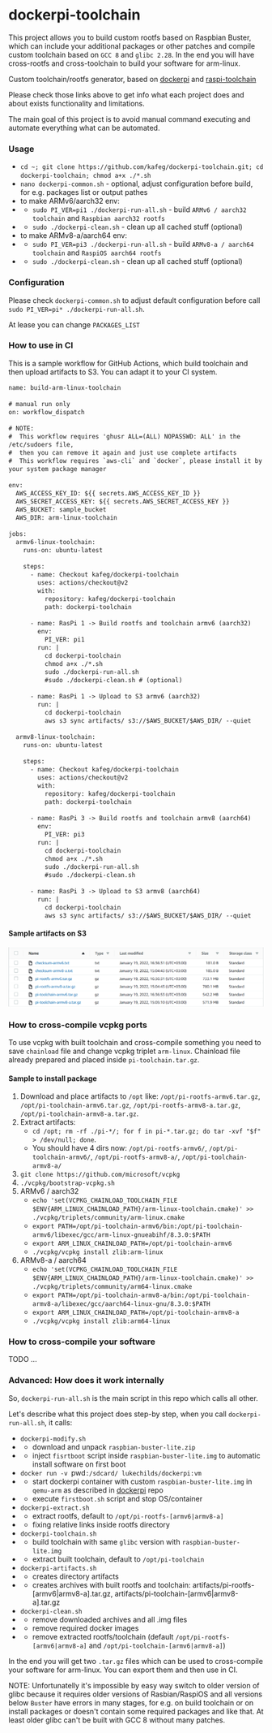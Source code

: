 # dockerpi-toolchain

This project allows you to build custom rootfs based on Raspbian Buster, which can include your additional packages or other patches and compile custom toolchain based on `GCC 8` and `glibc 2.28`. In the end you will have cross-rootfs and cross-toolchain to build your software for arm-linux.

Custom toolchain/rootfs generator, based on [dockerpi](https://github.com/lukechilds/dockerpi) and [raspi-toolchain](https://github.com/Pro/raspi-toolchain)

Please check those links above to get info what each project does and about exists functionality and limitations.

The main goal of this project is to avoid manual command executing and automate everything what can be automated.

### Usage
- `cd ~; git clone https://github.com/kafeg/dockerpi-toolchain.git; cd dockerpi-toolchain; chmod a+x ./*.sh`
- `nano dockerpi-common.sh` - optional, adjust configuration before build, for e.g. packages list or output pathes
- to make ARMv6/aarch32 env:
- - `sudo PI_VER=pi1 ./dockerpi-run-all.sh` - build `ARMv6 / aarch32 toolchain` and `Raspbian aarch32 rootfs`
- - `sudo ./dockerpi-clean.sh` - clean up all cached stuff (optional)
- to make ARMv8-a/aarch64 env:
- - `sudo PI_VER=pi3 ./dockerpi-run-all.sh` - build `ARMv8-a / aarch64 toolchain` and `RaspiOS aarch64 rootfs`
- - `sudo ./dockerpi-clean.sh` - clean up all cached stuff (optional)

### Configuration

Please check `dockerpi-common.sh` to adjust default configuration before call `sudo PI_VER=pi* ./dockerpi-run-all.sh`.

At lease you can change `PACKAGES_LIST`

### How to use in CI

This is a sample workflow for GitHub Actions, which build toolchain and then upload artifacts to S3. You can adapt it to your CI system.

```
name: build-arm-linux-toolchain

# manual run only
on: workflow_dispatch

# NOTE: 
#  This workflow requires 'ghusr ALL=(ALL) NOPASSWD: ALL' in the /etc/sudoers file, 
#  then you can remove it again and just use complete artifacts
#  This workflow requires `aws-cli` and `docker`, please install it by your system package manager

env:
  AWS_ACCESS_KEY_ID: ${{ secrets.AWS_ACCESS_KEY_ID }}
  AWS_SECRET_ACCESS_KEY: ${{ secrets.AWS_SECRET_ACCESS_KEY }}
  AWS_BUCKET: sample_bucket
  AWS_DIR: arm-linux-toolchain

jobs:
  armv6-linux-toolchain:
    runs-on: ubuntu-latest

    steps:
      - name: Checkout kafeg/dockerpi-toolchain
        uses: actions/checkout@v2
        with:
          repository: kafeg/dockerpi-toolchain
          path: dockerpi-toolchain

      - name: RasPi 1 -> Build rootfs and toolchain armv6 (aarch32)
        env:
          PI_VER: pi1
        run: |
          cd dockerpi-toolchain
          chmod a+x ./*.sh
          sudo ./dockerpi-run-all.sh
          #sudo ./dockerpi-clean.sh # (optional)

      - name: RasPi 1 -> Upload to S3 armv6 (aarch32)
        run: |
          cd dockerpi-toolchain
          aws s3 sync artifacts/ s3://$AWS_BUCKET/$AWS_DIR/ --quiet

  armv8-linux-toolchain:
    runs-on: ubuntu-latest

    steps:
      - name: Checkout kafeg/dockerpi-toolchain
        uses: actions/checkout@v2
        with:
          repository: kafeg/dockerpi-toolchain
          path: dockerpi-toolchain

      - name: RasPi 3 -> Build rootfs and toolchain armv8 (aarch64)
        env:
          PI_VER: pi3
        run: |
          cd dockerpi-toolchain
          chmod a+x ./*.sh
          sudo ./dockerpi-run-all.sh
          #sudo ./dockerpi-clean.sh

      - name: RasPi 3 -> Upload to S3 armv8 (aarch64)
        run: |
          cd dockerpi-toolchain
          aws s3 sync artifacts/ s3://$AWS_BUCKET/$AWS_DIR/ --quiet
```

#### Sample artifacts on S3

![Sample artifacts on S3](https://github.com/kafeg/dockerpi-toolchain/raw/main/dockerpi-toolchain-artifacts.png)

### How to cross-compile vcpkg ports

To use vcpkg with built toolchain and cross-compile something you need to save `chainload` file and change vcpkg triplet `arm-linux`. Chainload file already prepared and placed inside `pi-toolchain.tar.gz`.

#### Sample to install package
1. Download and place artifacts to `/opt` like: `/opt/pi-rootfs-armv6.tar.gz`, `/opt/pi-toolchain-armv6.tar.gz`, `/opt/pi-rootfs-armv8-a.tar.gz`, `/opt/pi-toolchain-armv8-a.tar.gz`.
2. Extract artifacts: 
   - `cd /opt; rm -rf ./pi-*/; for f in pi-*.tar.gz; do tar -xvf "$f" > /dev/null; done`.
   - You should have 4 dirs now: `/opt/pi-rootfs-armv6/`, `/opt/pi-toolchain-armv6/`, `/opt/pi-rootfs-armv8-a/`, `/opt/pi-toolchain-armv8-a/`
3. `git clone https://github.com/microsoft/vcpkg`
4. `./vcpkg/bootstrap-vcpkg.sh`
5. ARMv6 / aarch32
   - `echo 'set(VCPKG_CHAINLOAD_TOOLCHAIN_FILE $ENV{ARM_LINUX_CHAINLOAD_PATH}/arm-linux-toolchain.cmake)' >> ./vcpkg/triplets/community/arm-linux.cmake`
   - `export PATH=/opt/pi-toolchain-armv6/bin:/opt/pi-toolchain-armv6/libexec/gcc/arm-linux-gnueabihf/8.3.0:$PATH`
   - `export ARM_LINUX_CHAINLOAD_PATH=/opt/pi-toolchain-armv6`
   - `./vcpkg/vcpkg install zlib:arm-linux`
6. ARMv8-a / aarch64
   - `echo 'set(VCPKG_CHAINLOAD_TOOLCHAIN_FILE $ENV{ARM_LINUX_CHAINLOAD_PATH}/arm-linux-toolchain.cmake)' >> ./vcpkg/triplets/community/arm64-linux.cmake`
   - `export PATH=/opt/pi-toolchain-armv8-a/bin:/opt/pi-toolchain-armv8-a/libexec/gcc/aarch64-linux-gnu/8.3.0:$PATH`
   - `export ARM_LINUX_CHAINLOAD_PATH=/opt/pi-toolchain-armv8-a`
   - `./vcpkg/vcpkg install zlib:arm64-linux`

### How to cross-compile your software

TODO ...

### Advanced: How does it work internally
So, `dockerpi-run-all.sh` is the main script in this repo which calls all other.

Let's describe what this project does step-by step, when you call `dockerpi-run-all.sh`, it calls:
- `dockerpi-modify.sh`
- - download and unpack `raspbian-buster-lite.zip`
- - inject `fisrtboot` script inside `raspbian-buster-lite.img` to automatic install software on first boot
- `docker run -v `pwd`:/sdcard/ lukechilds/dockerpi:vm`
- - start dockerpi container with custom `raspbian-buster-lite.img` in `qemu-arm` as described in [dockerpi](https://github.com/lukechilds/dockerpi) repo
- - execute `firstboot.sh` script and stop OS/container
- `dockerpi-extract.sh` 
- - extract rootfs, default to `/opt/pi-rootfs-[armv6|armv8-a]`
- - fixing relative links inside rootfs directory
- `dockerpi-toolchain.sh` 
- - build toolchain with same `glibc` version with `raspbian-buster-lite.img`
- - extract built toolchain, default to `/opt/pi-toolchain`
- `dockerpi-artifacts.sh`
- - creates directory artifacts
- - creates archives with built rootfs and toolchain: artifacts/pi-rootfs-[armv6|armv8-a].tar.gz, artifacts/pi-toolchain-[armv6|armv8-a].tar.gz
- `dockerpi-clean.sh`
- - remove downloaded archives and all .img files
- - remove required docker images
- - remove extracted rootfs/toolchain (default `/opt/pi-rootfs-[armv6|armv8-a]` and `/opt/pi-toolchain-[armv6|armv8-a]`)

In the end you will get two `.tar.gz` files which can be used to cross-compile your software for arm-linux. You can export them and then use in CI.

NOTE: Unfortunatelly it's impossible by easy way switch to older version of glibc because it requires older versions of Rasbian/RaspiOS and all versions below `Buster` have errors in many stages, for e.g. on build toolchain or on install packages or doesn't contain some required packages and like that. At least older glibc can't be built with GCC 8 without many patches.
